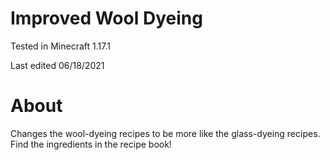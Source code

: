 # Improved Wool Dyeing

Tested in Minecraft 1.17.1

Last edited 06/18/2021

# About

Changes the wool-dyeing recipes to be more like the glass-dyeing recipes.  Find the ingredients in the recipe book!
